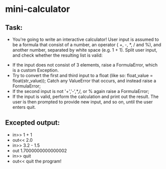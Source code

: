 # mini-calculator
## Task:
* You're going to write an interactive calculator!
User input is assumed to be a formula that consist of a number,
an operator ( +, -, *, / and %), and another number, separated by white space (e.g. 1 + 1).
Split user input, and check whether the resulting list is valid:

- If the input does not consist of 3 elements, raise a FormulaError, which is a custom Exception.
- Try to convert the first and third input to a float (like so: float_value = float(str_value));
Catch any ValueError that occurs, and instead raise a FormulaError;
- If the second input is not '+','-',*,/, or % again raise a FormulaError;
- If the input is valid, perform the calculation and print out the result.
The user is then prompted to provide
new input, and so on, until the user enters quit.

## Excepted output:
  *  in>> 1 + 1
  * out<< 2.0
  *  in>> 3.2 - 1.5
  * out 1.7000000000000002
  * in>> quit
  * out<< quit the program!
